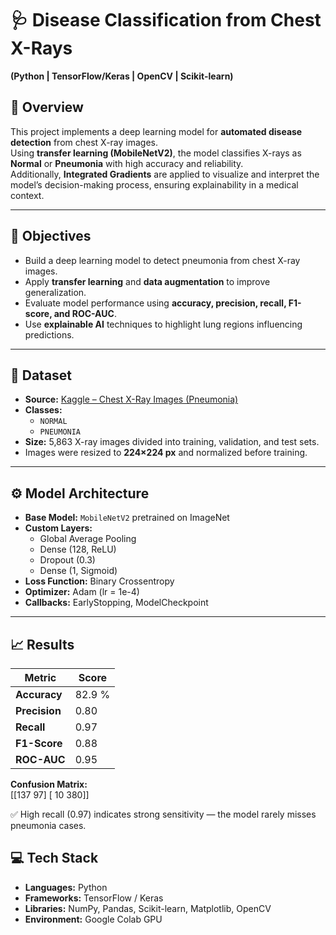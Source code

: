 # 🩺 Disease Classification from Chest X-Rays  
**(Python | TensorFlow/Keras | OpenCV | Scikit-learn)**  

## 📘 Overview  
This project implements a deep learning model for **automated disease detection** from chest X-ray images.  
Using **transfer learning (MobileNetV2)**, the model classifies X-rays as **Normal** or **Pneumonia** with high accuracy and reliability.  
Additionally, **Integrated Gradients** are applied to visualize and interpret the model’s decision-making process, ensuring explainability in a medical context.

---

## 🎯 Objectives  
- Build a deep learning model to detect pneumonia from chest X-ray images.  
- Apply **transfer learning** and **data augmentation** to improve generalization.  
- Evaluate model performance using **accuracy, precision, recall, F1-score, and ROC-AUC**.  
- Use **explainable AI** techniques to highlight lung regions influencing predictions.  

---

## 🧩 Dataset  
- **Source:** [Kaggle – Chest X-Ray Images (Pneumonia)](https://www.kaggle.com/datasets/paultimothymooney/chest-xray-pneumonia)  
- **Classes:**  
  - `NORMAL`  
  - `PNEUMONIA`  
- **Size:** 5,863 X-ray images divided into training, validation, and test sets.  
- Images were resized to **224×224 px** and normalized before training.

---

## ⚙️ Model Architecture  
- **Base Model:** `MobileNetV2` pretrained on ImageNet  
- **Custom Layers:**  
  - Global Average Pooling  
  - Dense (128, ReLU)  
  - Dropout (0.3)  
  - Dense (1, Sigmoid)  
- **Loss Function:** Binary Crossentropy  
- **Optimizer:** Adam (lr = 1e-4)  
- **Callbacks:** EarlyStopping, ModelCheckpoint  

---

## 📈 Results  
| Metric | Score |
|---------|-------|
| **Accuracy** | 82.9 % |
| **Precision** | 0.80 |
| **Recall** | 0.97 |
| **F1-Score** | 0.88 |
| **ROC-AUC** | 0.95 |

**Confusion Matrix:**  
[[137 97]
[ 10 380]]


✅ High recall (0.97) indicates strong sensitivity — the model rarely misses pneumonia cases.  

## 💻 Tech Stack  
- **Languages:** Python  
- **Frameworks:** TensorFlow / Keras  
- **Libraries:** NumPy, Pandas, Scikit-learn, Matplotlib, OpenCV  
- **Environment:** Google Colab GPU  
